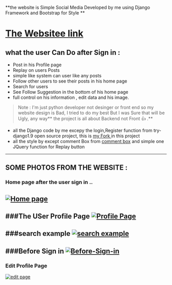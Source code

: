 **the website is Simple Social Media  Developed by me using Django Framework and Bootstrap for Style
**
# [The Websitee link  ](http://amranwar.pythonanywhere.com/ "The Websitee link :  ")
## what the user Can Do after Sign in  : 
- Post in his Profile page
- Replay on users Posts
- simple like system can user like any posts
- Follow other users to see their posts in his home page
- Search for users
- See Follow  Suggestion in the bottom of his home page
- full control on his information , edit data and his image.

>  Note : I'm just python developer not desinger or front end  so my website design is Bad, I tried to do my best But I was Sure that  will be Ugly, any way** the project is all about Backend not Front  :+1:  .**

- all the Django code by me excepy the login,Register function from try-django1.9 open source project, this is [my Fork ](https://github.com/AmrAnwar/try-django-19-Amr-Anwar-try "my Fork ")in this project
- all the style by except comment Box from [comment box](https://bootsnipp.com/snippets/featured/user-comment-example "comment box") and simple  one JQuery function for Replay button
---------------
## SOME PHOTOS FROM THE WEBSITE :

### Home page after the user sign in ..
[![Home page](http://www5.0zz0.com/2017/06/29/09/432514054.png "Home page")](http://www5.0zz0.com/2017/06/29/09/432514054.png "Home page")
---------------
###The USer Profile Page
[![Profile Page](http://www12.0zz0.com/2017/06/29/09/823013077.png "Profile Page")](http://www12.0zz0.com/2017/06/29/09/823013077.png "Profile Page")
---------------
###search example
[![search example](http://www12.0zz0.com/2017/06/29/09/527219927.png "search example")](http://www12.0zz0.com/2017/06/29/09/527219927.png "search example")
-------------------------
###Before Sign in
[![Before-Sign-in](http://www14.0zz0.com/2017/06/29/09/612550591.png "Before-Sign-in")](http://www14.0zz0.com/2017/06/29/09/612550591.png "Before-Sign-in")
---------------
### Edit Profile Page
[![edit page](http://www11.0zz0.com/2017/06/29/09/495618193.png  "edit page" )](http://www11.0zz0.com/2017/06/29/09/495618193.png "edit page")

